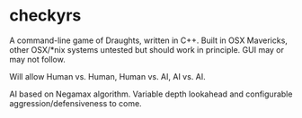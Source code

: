 # checkyrs

A command-line game of Draughts, written in C++. Built in OSX Mavericks, other OSX/*nix systems untested but should work in principle. GUI may or may not follow.

Will allow Human vs. Human, Human vs. AI, AI vs. AI. 

AI based on Negamax algorithm. Variable depth lookahead and configurable aggression/defensiveness to come.
